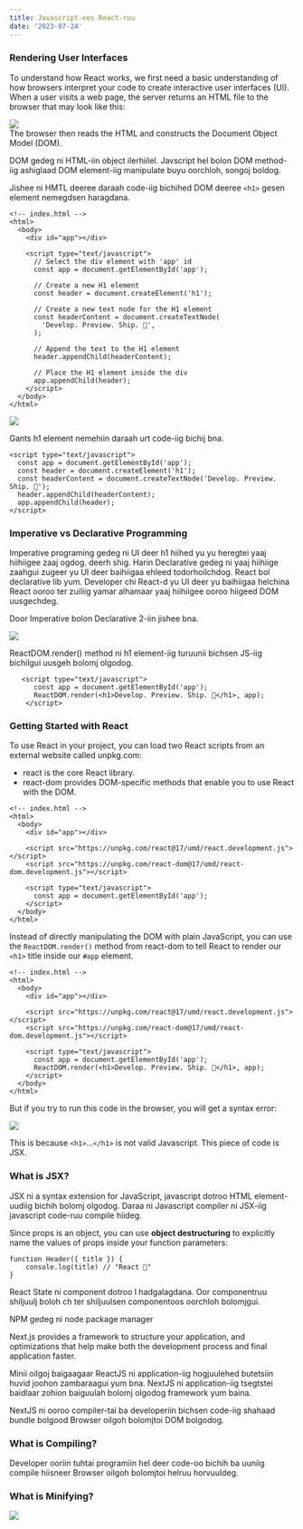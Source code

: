 ```yaml
---
title: Javascript-ees React-ruu
date: '2023-07-24'
---
```


### Rendering User Interfaces
To understand how React works, we first need a basic understanding of how browsers interpret your code to create interactive user interfaces (UI).
When a user visits a web page, the server returns an HTML file to the browser that may look like this:


<img src="/js2react/image1.jpg"/>


<br />
The browser then reads the HTML and constructs the Document Object Model (DOM).

DOM gedeg ni HTML-iin object ilerhiilel. 
Javscript hel bolon DOM method-iig ashiglaad DOM element-iig manipulate buyu oorchloh, songoj boldog.

Jishee ni HMTL deeree daraah code-iig bichihed DOM deeree `<h1>` gesen element nemegdsen haragdana.


``` 
<!-- index.html -->
<html>
  <body>
    <div id="app"></div>

    <script type="text/javascript">
      // Select the div element with 'app' id
      const app = document.getElementById('app');

      // Create a new H1 element
      const header = document.createElement('h1');

      // Create a new text node for the H1 element
      const headerContent = document.createTextNode(
        'Develop. Preview. Ship. 🚀',
      );

      // Append the text to the H1 element
      header.appendChild(headerContent);

      // Place the H1 element inside the div
      app.appendChild(header);
    </script>
  </body>
</html>

```

<img src="/js2react/image2.jpg"/>


Gants h1 element nemehiin daraah urt code-iig bichij bna.

```
<script type="text/javascript">
  const app = document.getElementById('app');
  const header = document.createElement('h1');
  const headerContent = document.createTextNode('Develop. Preview. Ship. 🚀');
  header.appendChild(headerContent);
  app.appendChild(header);
</script>

```

### Imperative vs Declarative Programming

Imperative programing gedeg ni UI deer h1 hiihed yu yu heregtei yaaj hiihiigee zaaj ogdog. deerh shig.
Harin Declarative gedeg ni yaaj hiihiige zaahgui zugeer yu UI deer baihiigaa ehleed todorhoilchdog.
React bol declarative lib yum.
Developer chi React-d yu UI deer yu baihiigaa helchina React ooroo ter zuiliig yamar alhamaar yaaj hiihiigee ooroo hiigeed DOM uusgechdeg.

Door Imperative bolon Declarative 2-iin jishee bna.


<img src="/js2react/image3.jpg"/>

ReactDOM.render() method ni h1 element-iig turuunii bichsen JS-iig bichilgui uusgeh bolomj olgodog.

```
   <script type="text/javascript">
      const app = document.getElementById('app');
      ReactDOM.render(<h1>Develop. Preview. Ship. 🚀</h1>, app);
    </script>

```

### Getting Started with React

To use React in your project, you can load two React scripts from an external website called unpkg.com:
  * react is the core React library.
  * react-dom provides DOM-specific methods that enable you to use React with the DOM.

```
<!-- index.html -->
<html>
  <body>
    <div id="app"></div>

    <script src="https://unpkg.com/react@17/umd/react.development.js"></script>
    <script src="https://unpkg.com/react-dom@17/umd/react-dom.development.js"></script>

    <script type="text/javascript">
      const app = document.getElementById('app');
    </script>
  </body>
</html>

```

Instead of directly manipulating the DOM with plain JavaScript, you can use the `ReactDOM.render()` method from react-dom to tell React to render our `<h1>` title inside our `#app` element.

```
<!-- index.html -->
<html>
  <body>
    <div id="app"></div>

    <script src="https://unpkg.com/react@17/umd/react.development.js"></script>
    <script src="https://unpkg.com/react-dom@17/umd/react-dom.development.js"></script>

    <script type="text/javascript">
      const app = document.getElementById('app');
      ReactDOM.render(<h1>Develop. Preview. Ship. 🚀</h1>, app);
    </script>
  </body>
</html>

```

But if you try to run this code in the browser, you will get a syntax error:


<img src="/js2react/image4.jpg"/>

This is because `<h1>`...`</h1>` is not valid Javascript. This piece of code is JSX.

### What is JSX?

JSX ni  a syntax extension for JavaScript, javascript dotroo HTML element-uudiig bichih bolomj olgodog. Daraa ni Javascript compiler ni JSX-iig javascript code-ruu compile hiideg.

Since props is an object, you can use **object destructuring** to explicitly name the values of props inside your function parameters:

```
function Header({ title }) {
    console.log(title) // "React 💙"
}

```

React State ni component dotroo l hadgalagdana. Oor componentruu shiljuulj boloh ch ter shiljuulsen componentoos oorchloh bolomjgui.

NPM gedeg ni node package manager

Next.js provides a framework to structure your application, and optimizations that help make both the development process and final application faster.

Minii oilgoj baigaagaar ReactJS ni application-iig hogjuulehed butetsiin huvid joohon zambaraagui yum bna. NextJS ni application-iig tsegtstei baidlaar zohion baiguulah bolomj olgodog framework yum baina.

NextJS ni ooroo compiler-tai ba developeriin bichsen code-iig shahaad bundle bolgood Browser oilgoh bolomjtoi DOM bolgodog.


### What is Compiling?

Developer ooriin tuhtai programiin hel deer code-oo bichih ba uuniig compile hiisneer Browser oilgoh bolomjtoi helruu horvuuldeg.

### What is Minifying?

<img src="/js2react/image5.jpg"/>


